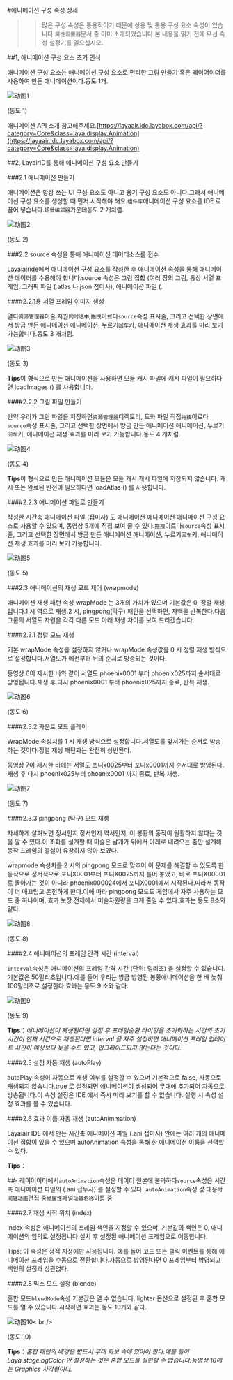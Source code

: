 #애니메이션 구성 속성 상세

>> 많은 구성 속성은 통용적이기 때문에 상용 및 통용 구성 요소 속성이 있습니다.`属性设置器`문서 중 이미 소개되었습니다.본 내용을 읽기 전에 우선 속성 설정기를 읽으십시오.



##1, 애니메이션 구성 요소 초기 인식

애니메이션 구성 요소는 애니메이션 구성 요소로 편리한 그림 만들기 혹은 레이어이더를 사용하여 만든 애니메이션이다.동도 1개.

![动图1](img/1.gif) 


(동도 1)

애니메이션 API 소개 참고해주세요.[https://layaair.ldc.layabox.com/api/?category=Core&class=laya.display.Animation](https://layaair.ldc.layabox.com/api/?category=Core&class=laya.display.Animation)



##2, LayairID를 통해 애니메이션 구성 요소 만들기

###2.1 애니메이션 만들기

애니메이션은 항상 쓰는 UI 구성 요소도 아니고 용기 구성 요소도 아니다.그래서 애니메이션 구성 요소를 생성할 때 먼저 시작해야 해요.`组件库`애니메이션 구성 요소를 IDE 로 끌어 넣습니다.`场景编辑器`가운데동도 2 개처럼.

![动图2](img/2.gif) 


(동도 2)




###2.2 source 속성을 통해 애니메이션 데이터소스를 접수

Layaiairide에서 애니메이션 구성 요소를 작성한 후 애니메이션 속성을 통해 애니메이션 데이터를 수용해야 합니다.source 속성은 그림 집합 (여러 장의 그림, 통상 서열 프레임, 그래픽 파일 (.atlas 나 json 접미사), 애니메이션 파일 (.

####2.2.1용 서열 프레임 이미지 생성

열다`资源管理器`미술 자원`同时选中`,`拖拽`이르다`source`속성 표시줄, 그리고 선택한 장면에서 방금 만든 애니메이션 애니메이션, 누르기`回车`키, 애니메이션 재생 효과를 미리 보기 가능합니다.동도 3 개처럼.

![动图3](img/3.gif) 


(동도 3)

**Tips**이 형식으로 만든 애니메이션을 사용하면 모듈 캐시 파일에 캐시 파일이 필요하다면 loadImages () 를 사용합니다.

####2.2.2 그림 파일 만들기

만약 우리가 그림 파일을 저장하면`资源管理器`디렉토리, 도화 파일 직접`拖拽`이르다`source`속성 표시줄, 그리고 선택한 장면에서 방금 만든 애니메이션 애니메이션, 누르기`回车`키, 애니메이션 재생 효과를 미리 보기 가능합니다.동도 4 개처럼.

![动图4](img/4.gif) 


(동도 4)

**Tips**이 형식으로 만든 애니메이션 모듈은 모듈 캐시 캐시 파일에 저장되지 않습니다. 캐시 또는 완료된 반전이 필요하다면 loadAtlas () 를 사용합니다.

####2.2.3 애니메이션 파일로 만들기

작성한 시간축 애니메이션 파일 (접미사) 도 애니메이션 애니메이션 애니메이션 구성 요소로 사용할 수 있으며, 동영상 5개에 직접 보여 줄 수 있다.`拖拽`이르다`source`속성 표시줄, 그리고 선택한 장면에서 방금 만든 애니메이션 애니메이션, 누르기`回车`키, 애니메이션 재생 효과를 미리 보기 가능합니다.

![动图5](img/5.gif) 


(동도 5)

###2.3 애니메이션의 재생 모드 제어 (wrapmode)

애니메이션 재생 패턴 속성 wrapMode 는 3개의 가치가 있으며 기본값은 0, 정렬 재생입니다.1 시 역으로 재생.2 시, pingpong(탁구) 패턴을 선택하면, 자백을 반복한다.다음 그룹의 서열도 자원을 각각 다른 모드 아래 재생 차이를 보여 드리겠습니다.

####2.3.1 정렬 모드 재생

기본 wrapMode 속성을 설정하지 않거나 wrapMode 속성값을 0 시 정렬 재생 방식으로 설정합니다.서열도가 예전부터 뒤의 순서로 방송되는 것이다.

동영상 6이 제시한 바와 같이 서열도 phoenix0001 부터 phoenix025까지 순서대로 방영됩니다.재생 후 다시 phoenix0001 부터 phoenix025까지 종료, 반복 재생.

![动图6](img/6.gif) 


(동도 6)

####2.3.2 카운트 모드 플레이

WrapMode 속성치를 1 시 재생 방식으로 설정합니다.서열도를 앞서가는 순서로 방송하는 것이다.정렬 재생 패턴과는 완전히 상반된다.

동영상 7이 제시한 바에는 서열도 포니x0025부터 포니x0001까지 순서대로 방영된다.재생 후 다시 phoenix025부터 phoenix0001 까지 종료, 반복 재생.


![动图7](img/7.gif) 


(동도 7)

####2.3.3 pingpong (탁구) 모드 재생

자세하게 살펴보면 정서인지 정서인지 역서인지, 이 봉황의 동작이 원활하지 않다는 것을 알 수 있다.이 조화를 설계할 때 미술은 날개가 위에서 아래로 내려오는 춤만 설계해 동작 프레임의 결실이 유창하지 않아 보였다.

wrapmode 속성치를 2 시의 pingpong 모드로 맞추어 이 문제를 해결할 수 있도록 한 동작으로 정서적으로 포니X0001부터 포니X0025까지 틀어 놓았고, 바로 포니X00001로 돌아가는 것이 아니라 phoenix000024에서 포니X0001에서 시작된다.따라서 동작이 더 매끄럽고 온전하게 한다.이에 따라 pingpong 모드도 게임에서 자주 사용하는 모드 중 하나이며, 효과 보장 전제에서 미술자원량을 크게 줄일 수 있다.효과는 동도 8소와 같다.

![动图8](img/8.gif) 


(동도 8)

####2.4 애니메이션의 프레임 간격 시간 (interval)

`interval`속성은 애니메이션의 프레임 간격 시간 (단위: 밀리초) 을 설정할 수 있습니다. 기본값은 50밀리초입니다.예를 들어 우리는 방금 방영된 봉황애니메이션을 한 배 늦춰 100밀리초로 설정한다.효과는 동도 9 소와 같다.


![动图9](img/9.gif) 


(동도 9)

**Tips**：*애니메이션이 재생된다면 설정 후 프레임순환 타이밍을 초기화하는 시간의 초기 시간이 현재 시간으로 재생된다면 interval 을 자주 설정하면 애니메이션 프레임 업데이트 시간이 예상보다 늦을 수도 있고, 업그레이드되지 않는다는 것이다.*



####2.5 설정 자동 재생 (autoPlay)

autoPlay 속성이 자동으로 재생 여부를 설정할 수 있으며 기본적으로 false, 자동으로 재생되지 않습니다.true 로 설정되면 애니메이션이 생성되어 무대에 추가되어 자동으로 방송됩니다.이 속성 설정은 IDE 에서 즉시 미리 보기를 할 수 없습니다. 실행 시 속성 설정 효과를 볼 수 있습니다.



####2.6 효과 이름 자동 재생 (autoAnimmation)

Layaiair IDE 에서 만든 시간축 애니메이션 파일 (.ani 접미사) 안에는 여러 개의 애니메이션 집합이 있을 수 있으며 autoAnimation 속성을 통해 한 애니메이션 이름을 선택할 수 있다.

**Tips**：

##- 레이어이더에서`autoAnimation`속성은 데이터 원본에 불과하다`source`속성은 시간축 애니메이션 파일의 (.ani 접두사) 를 설정할 수 있다. `autoAnimation`속성 값 대응`时间轴动画`편집 중`帧属性`패널`动效名称`이름 중



####2.7 재생 시작 위치 (index)

index 속성은 애니메이션의 프레임 색인을 지정할 수 있으며, 기본값의 색인은 0, 애니메이션의 임의로 설정됩니다.설치 후 설정된 애니메이션 프레임으로 이동합니다.

Tips: 이 속성은 정적 지정에만 사용됩니다. 예를 들어 코드 또는 클릭 이벤트를 통해 애니메이션 프레임을 수동으로 전환합니다.자동으로 방영된다면 0 프레임부터 방영되고 색인의 설정과 상관없다.



####2.8 믹스 모드 설정 (blende)

혼합 모드`blendMode`속성 기본값은 열 수 없습니다. lighter 옵션으로 설정된 후 혼합 모드를 열 수 있습니다.시작하면 효과는 동도 10개와 같다.

![动图10](img/10.gif)< br />

(동도 10)

**Tips**：*혼합 패턴의 배경은 반드시 무대 화보 속에 있어야 한다.예를 들어 Laya.stage.bgColor 만 설정하는 것은 혼합 모드를 실현할 수 없습니다.동영상 10에는 Graphics 사각형이다.*



